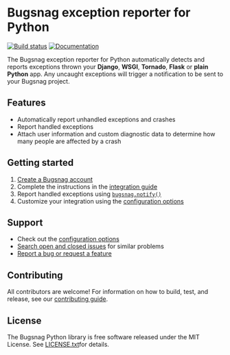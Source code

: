 # Bugsnag exception reporter for Python
[![Build status](https://travis-ci.org/bugsnag/bugsnag-python.svg?branch=master)](https://travis-ci.org/bugsnag/bugsnag-python)
[![Documentation](https://img.shields.io/badge/documentation-latest-blue.svg)](https://docs.bugsnag.com/platforms/python/)

The Bugsnag exception reporter for Python automatically detects and reports
exceptions thrown your **Django**, **WSGI**, **Tornado**, **Flask** or
**plain Python** app.  Any uncaught exceptions will trigger a notification to be
sent to your Bugsnag project.


## Features

* Automatically report unhandled exceptions and crashes
* Report handled exceptions
* Attach user information and custom diagnostic data to determine how many
  people are affected by a crash


## Getting started

1. [Create a Bugsnag account](https://bugsnag.com)
2. Complete the instructions in the
   [integration guide](https://docs.bugsnag.com/platforms/python/)
3. Report handled exceptions using
   [`bugsnag.notify()`](https://docs.bugsnag.com/platforms/python/reporting-handled-errors/)
4. Customize your integration using the
   [configuration options](https://docs.bugsnag.com/platforms/python/configuration-options/)

## Support

* Check out the [configuration options](https://docs.bugsnag.com/platforms/python/configuration-options/)
* [Search open and closed issues](https://github.com/bugsnag/bugsnag-python/issues?utf8=✓&q=is%3Aissue) for similar problems
* [Report a bug or request a feature](https://github.com/bugsnag/bugsnag-python/issues/new)


## Contributing

All contributors are welcome! For information on how to build, test,
and release, see our [contributing guide](CONTRIBUTING.md).


## License

The Bugsnag Python library is free software released under the MIT License.
See [LICENSE.txt](LICENSE.txt)for details.
